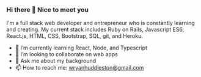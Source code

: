 ### Hi there 👋 Nice to meet you

I'm a full stack web developer and entrepreneur who is constantly learning and creating.
My current stack includes Ruby on Rails, Javascript ES6, React.js, HTML, CSS, Bootstrap, SQL, git, and Heroku.

- 🌱 I’m currently learning React, Node, and Typescript
- 👯 I’m looking to collaborate on web apps
- 💬 Ask me about my background
- 📫 How to reach me: wryanhuddleston@gmail.com
